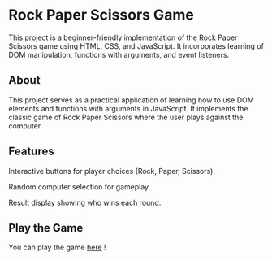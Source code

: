 # Rock Paper Scissors Game  

This project is a beginner-friendly implementation of the Rock Paper Scissors game using HTML, CSS, and JavaScript. It incorporates learning of DOM manipulation, functions with arguments, and event listeners.

## About

This project serves as a practical application of learning how to use DOM elements and functions with arguments in JavaScript. It implements the classic game of Rock Paper Scissors where the user plays against the computer

## Features

Interactive buttons for player choices (Rock, Paper, Scissors).

Random computer selection for gameplay.

Result display showing who wins each round.

## Play the Game

You can play the game <a href="https://tebatso23.github.io/Rock-Paper-Scissor-Game/" target="blank">here</a> !
